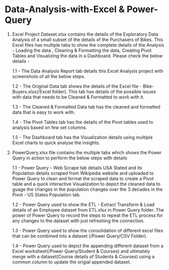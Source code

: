 # Data-Analysis-with-Excel & Power-Query
1. Excel Project Dataset.xlsx contains the details of the Exploratory Data Analysis of a small subset of the details of the Purchasers of Bikes. This Excel files has multiple tabs to show the complete details of the Analysis - Loading the data , Cleaning & Formatting the data, Creating Pivot Tables and Visualizing the data in a Dashboard. Please check the below details -

	1.1 - The Data Analysis Report tab details this Excel Analysis project with screenshots of all the below steps.
	
	1.2 - The Original Data tab shows the details of the Excel file - Bike-Buyers.xlsx(/Excel folder). This tab has details of the possible issues with data that needs to be Cleaned & Formatted to work with it.
	
	1.3 - The Cleaned & Formatted Data tab has the cleaned and formatted data that is easy to work with.
	
	1.4 - The Pivot Tables tab has the details of the Pivot tables used to analysis based on few set columns.

	1.5 - The Dashboard tab has the Visualization details using multiple Excel charts to quick analyse the insights.

2. PowerQuery.xlsx file contains the multiple tabs which shows the Power Query in action to perform the below steps with details

	1.1 - Power Query - Web Scrape tab details USA Stated and its Population details scraped from Wikipedia website and uploaded to Power Query to clean and format the scraped data to create a Pivot table and a quick interactive Visualization to depict the cleaned data to  guage the changes in the population changes over the 3 decades in the Pivot - US States Population tab.

	1.2 - Power Query used to show the ETL - Extract Transform & Load details of an Employee dataset from ETL.xlsx in Power Query folder. The power of Power Query to record the steps to repeat the ETL process for any changes to the dataset with just refreshing the connection.

	1.3 - Power Query used to show the consolidation of different excel files that can be combined into a dataset (/Power Query/CSV Folder).

	1.4 - Power Query used to depict the appending different dataset from a Excel worksheet(/Power Query/Student & Courses) and ultimately merge with a dataset(Course details of Students & Courses) using a common column to update the origial appended dataset.
